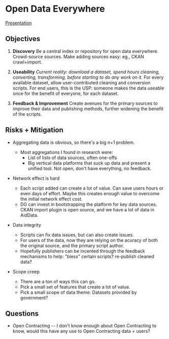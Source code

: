 # Open Data Everywhere

[Presentation](https://docs.google.com/presentation/d/1qCjCK7lwv2kNcCf-k3Uq8w1kd5_jpX9bqN8NtmlRrMU/edit?usp=sharing)


## Objectives

 1. **Discovery**
    Be a central index or repository for open data everywhere. Crowd-source sources. Make adding sources easy: eg., CKAN crawl+import.

 2. **Useability**
    _Current reality: download a dataset, spend hours cleaning, converting, transforming, before starting to do any work on it._
    For every available dataset, allow user-contributed cleaning and conversion scripts. For end users, this is the USP: someone makes the data useable once for the benefit of everyone, for each dataset.

 3. **Feedback & Improvement**
    Create avenues for the primary sources to improve their data and publishing methods, further widening the benefit of the scripts.


## Risks + Mitigation

  * Aggregating data is obvious, so there's a big n+1 problem.
    - Most aggregations I found in research were:
        * List of lists of data sources, often one-offs
        * Big vertical data platforms that suck up data and present a unified tool. Not open, don't have everything, no feedback.

  * Network effect is hard
    - Each script added can create a lot of value. Can save users hours or even days of effort. Maybe this creates enough value to overcome the initial network effect cost.
    - DG can invest in bootstrapping the platform for key data sources. CKAN import plugin is open source, and we have a lot of data in AidData.

  * Data integrity
    - Scripts can fix data issues, but can also create issues.
    - For users of the data, now they are relying on the acuracy of both the original source, and the primary script author.
    - Hopefully publishers can be incented through the feedback mechanisms to help: "bless" certain scripts? re-publish cleaned data?

  * Scope creep
    - There are a ton of ways this can go.
    - Pick a small set of features that create a lot of value.
    - Pick a small scope of data theme: Datasets provided by government?


## Questions

  * Open Contracting -- I don't know enough about Open Contracting to know, would this have any use to Open Contracting data + users?
